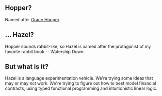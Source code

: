 ## Hopper?

Named after [Grace Hopper](https://en.wikipedia.org/wiki/Grace_Hopper).

## ... Hazel?

Hopper sounds rabbit-like, so Hazel is named after the protagonist of my
favorite rabbit book -- Watership Down.

## But what is it?

Hazel is a language experimentation vehicle. We're trying some ideas that may
or may not work. We're trying to figure out how to best model financial
contracts, using typed functional programming and intuitionistic linear logic.
